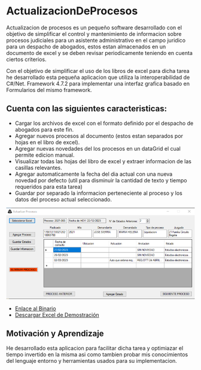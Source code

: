 # ActualizacionDeProcesos

Actualizacion de procesos es un pequeño software desarrollado con el objetivo de simplificar el control y mantenimiento de informacion sobre procesos judiciales para un asistente administrativo en el campo juridico para un despacho de abogados, estos estan almacenados en un documento de excel y se deben revisar periodicamente teniendo en cuenta ciertos criterios.

Con el objetivo de simplificar el uso de los libros de excel para dicha tarea he desarrollado esta pequeña aplicacion que utiliza la interoperabilidad de C#/Net. Framework 4.7.2 para implementar una interfaz grafica basado en Formularios del mismo framework. 

## Cuenta con las siguientes caracteristicas:
- Cargar los archivos de excel con el formato definido por el despacho de abogados para este fin.
- Agregar nuevos procesos al documento (estos estan separados por hojas en el libro de excel).
- Agregar nuevas novedades del los procesos en un dataGrid el cual permite edicion manual.
- Visualizar todas las hojas del libro de excel y extraer informacion de las casillas relevantes.
- Agregar automaticamente la fecha del dia actual con una nueva novedad por defecto (util para disminuir la cantidad de texto y tiempo requeridos para esta tarea)
- Guardar por separado la informacion perteneciente al proceso y los datos del proceso actual seleccionado.

![screenshot](/screenshot.png)
- [Enlace al Binario](https://github.com/giovani-s/ActualizacionDeProcesos/blob/main/Actualizacion%20de%20Procesos.exe)
- [Descargar Excel de Demostración](https://github.com/giovani-s/ActualizacionDeProcesos/blob/main/Revision%20procesos%20Abogado%202023.xlsx)

## Motivación y Aprendizaje

He desarrollado esta aplicacion para facilitar dicha tarea y optimiazar el tiempo invertido en la misma asi como tambien probar mis conocimientos del lenguaje entorno y herramientas usados para su implementacion.
